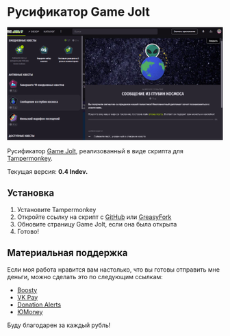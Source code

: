 # Русификатор Game Jolt
<center>
    <img title="Обзор перевода" alt="Обзор перевода" src="https://github.com/RushanM/GameJolt-Russian-Translation/blob/main/cover.png?raw=true">
</center>

Русификатор [Game Jolt](https://gamejolt.com/), реализованный в виде скрипта для [Tampermonkey](https://github.com/Tampermonkey/tampermonkey).

Текущая версия: **0.4 Indev.**

## Установка

1. Установите Tampermonkey
2. Откройте ссылку на скрипт c [GitHub](https://github.com/RushanM/GameJolt-Russian-Translation/raw/main/%D0%A0%D1%83%D1%81%D0%B8%D1%84%D0%B8%D0%BA%D0%B0%D1%82%D0%BE%D1%80%20Game%20Jolt.user.js) или [GreasyFork](https://greasyfork.org/ru/scripts/496844-game-jolt-russian-translation)
3. Обновите страницу Game Jolt, если она была открыта
4. Готово!

## Материальная поддержка
Если моя работа нравится вам настолько, что вы готовы отправить мне деньги, можно сделать это по следующим ссылкам:
* [Boosty](https://boosty.to/rushanm)
* [VK Pay](https://vk.me/moneysend/deflecta)
* [Donation Alerts](https://www.donationalerts.com/r/deflecta)
* [ЮMoney](https://yoomoney.ru/to/410015215253910)

Буду благодарен за каждый рубль!